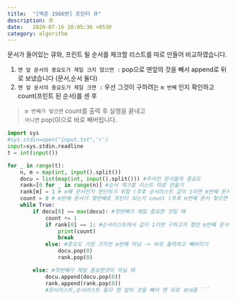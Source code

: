 ```yaml
---
title:  "[백준 1966번] 프린터 큐"
description: 큐
date:   2020-07-16 20:05:36 +0530
category: algorithm
---
```


문서가 들어있는 큐와, 프린트 될 순서를 체크할 리스트를 따로 만들어 비교하였습니다.  
1. ```맨 앞 문서의 중요도가 제일 크지 않으면 :```  pop으로 맨앞의 것을 빼서 append로 뒤로 보냈습니다 (문서,순서 둘다)  
2. ```맨 앞 문서의 중요도가 제일 크면 :```  우선 그것이 구하려는 ```m 번째``` 인지 확인하고 count(프린트 된 순서)를 센 후  
  > ```m 번째가 맞으면``` count를 출력 후 실행을 끝내고  
  > ```아니면``` pop(0)으로 바로 빼버립니다.




```python  
import sys
#sys.stdin=open("input.txt",'r')
input=sys.stdin.readline
t = int(input())

for _ in range(t):
    n, m = map(int, input().split())
    docu = list(map(int, input().split())) #주어진 문서들의 중요도
    rank=[0 for _ in range(n)] #순서 체크할 리스트 따로 만들기
    rank[m] = 1 # m째 문서인지 판단하기 위함 (추후 순서리스트 값이 1이면 m번째 문서로 판단)
    count = 0 # m번째 문서가 몇번째로 프린터 되는지 count (추후 m번째 문서 찾으면 count 출력 후 break)
    while True:
        if docu[0] == max(docu): #첫번째가 제일 중요한 것일 때
            count += 1
            if rank[0] == 1: #순서리스트에서 값이 1이면 구하고자 했던 m번째 문서
                print(count)
                break
            else: #중요도 가장 크지만 m번째 아님 -> 바로 출력하고 빼버리기
                docu.pop(0)
                rank.pop(0)

        else: #첫번째가 제일 중요한것이 아닐 때
            docu.append(docu.pop(0))
            rank.append(rank.pop(0))
            #문서리스트,순서리스트 둘다 맨 앞의 것을 빼서 맨 뒤로 보내줌 ```
